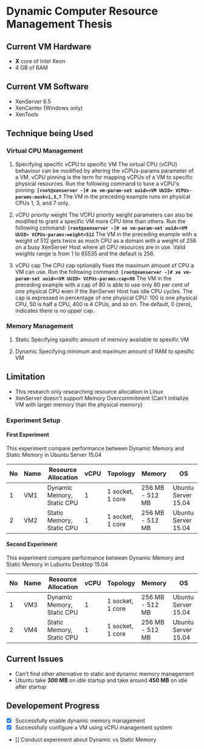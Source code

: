 # Dynamic Computer Resource Management Thesis

## Current VM Hardware
- **X** core of Intel Xeon
- 4 GB of RAM

## Current VM Software
- XenServer 6.5
- XenCenter (Windows only)
- XenTools

## Technique being Used
### Virtual CPU Management
1. Specifying specific vCPU to specific VM
The virtual CPU (vCPU) behaviour can be modified by altering the vCPUs-params parameter of a VM. vCPU pinning is the term for mapping vCPUs of a VM to specific physical resources. Run the following command to tune a vCPU's pinning:
**`[root@xenserver ~]# xe vm-param-set uuid=<VM UUID> VCPUs-params:mask=1,3,7`**
The VM in the preceding example runs on physical CPUs 1, 3, and 7 only.

2. vCPU priority weight
The VCPU priority weight parameters can also be modified to grant a specific VM more CPU time than others. Run the following command:
**`[root@xenserver ~]# xe vm-param-set uuid=<VM UUID> VCPUs-params:weight=512`**
The VM in the preceding example with a weight of 512 gets twice as much CPU as a domain with a weight of 256 on a busy XenServer Host where all CPU resources are in use. Valid weights range is from 1 to 65535 and the default is 256.

3. vCPU cap
The CPU cap optionally fixes the maximum amount of CPU a VM can use. Run the following command:
**`[root@xenserver ~]# xe vm-param-set uuid=<VM UUID> VCPUs-params:cap=80`**
The VM in the preceding example with a cap of 80 is able to use only 80 per cent of one physical CPU even if the XenServer Host has idle CPU cycles.
The cap is expressed in percentage of one physical CPU: 100 is one physical CPU, 50 is half a CPU, 400 is 4 CPUs, and so on. The default, 0 (zero), indicates there is no upper cap.

### Memory Management
1. Static
Specifying spesific amount of memory available to spesific VM

2. Dynamic
Specifying minimum and maximum amount of RAM to spesific VM

## Limitation
- This research only researching resource allocation in Linux
- XenServer doesn't support Memory Overcommitment (Can't initialize VM with larger memory than the physical memory)

### Experiment Setup

#### First Experiment
This experiment compare performance between Dynamic Memory and Static Memory in Ubuntu Server 15.04

| No | Name  | Resource Allocation | vCPU | Topology | Memory | OS |
| -  | ----- | ------------------- | ---- | -------- | ------ | -- |
| 1  |  VM1  | Dynamic Memory, Static CPU | 1 | 1 socket, 1 core | 256 MB - 512 MB | Ubuntu Server 15.04 |
| 2  |  VM2  | Static Memory, Static CPU | 1 | 1 socket, 1 core | 256 MB - 512 MB | Ubuntu Server 15.04 |

#### Second Experiment
This experiment compare performance between Dynamic Memory and Static Memory in Lubuntu Desktop 15.04

| No | Name  | Resource Allocation | vCPU | Topology | Memory | OS |
| -  | ----- | ------------------- | ---- | -------- | ------ | -- |
| 1  |  VM3  | Dynamic Memory, Static CPU | 1 | 1 socket, 1 core | 256 MB - 512 MB | Ubuntu Server 15.04 |
| 2  |  VM4  | Static Memory, Static CPU | 1 | 1 socket, 1 core | 256 MB - 512 MB | Ubuntu Server 15.04 |


## Current Issues
- Can't find other alternative to static and dynamic memory management
- Ubuntu take **300 MB** on idle startup and take around **450 MB** on idle after startup

## Developement Progress
- [x] Successfully enable dynamic memory management
- [x] Successfully configure a VM using vCPU management system
- [] Conduct experiment about Dynamic vs Static Memory
